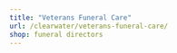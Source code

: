 ```yaml
---
title: "Veterans Funeral Care"
url: /clearwater/veterans-funeral-care/
shop: funeral directors
---
```

